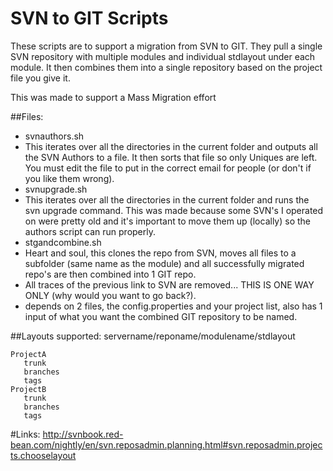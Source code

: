 # SVN to GIT Scripts

These scripts are to support a migration from SVN to GIT. They pull a single SVN repository with multiple modules and individual stdlayout under each module. It then combines them into a single repository based on the project file you give it.

This was made to support a Mass Migration effort

##Files:
* svnauthors.sh
 * This iterates over all the directories in the current folder and outputs all the SVN Authors to a file. It then sorts that file so only Uniques are left. You must edit the file to put in the correct email for people (or don't if you like them wrong).
* svnupgrade.sh
 * This iterates over all the directories in the current folder and runs the svn upgrade command. This was made because some SVN's I operated on were pretty old and it's important to move them up (locally) so the authors script can run properly.
* stgandcombine.sh
 * Heart and soul, this clones the repo from SVN, moves all files to a subfolder (same name as the module) and all successfully migrated repo's are then combined into 1 GIT repo.
 * All traces of the previous link to SVN are removed... THIS IS ONE WAY ONLY (why would you want to go back?).
 * depends on 2 files, the config.properties and your project list, also has 1 input of what you want the combined GIT repository to be named.

##Layouts supported:
servername/reponame/modulename/stdlayout
```
ProjectA
   trunk
   branches
   tags
ProjectB
   trunk
   branches
   tags
```
#Links:
http://svnbook.red-bean.com/nightly/en/svn.reposadmin.planning.html#svn.reposadmin.projects.chooselayout
